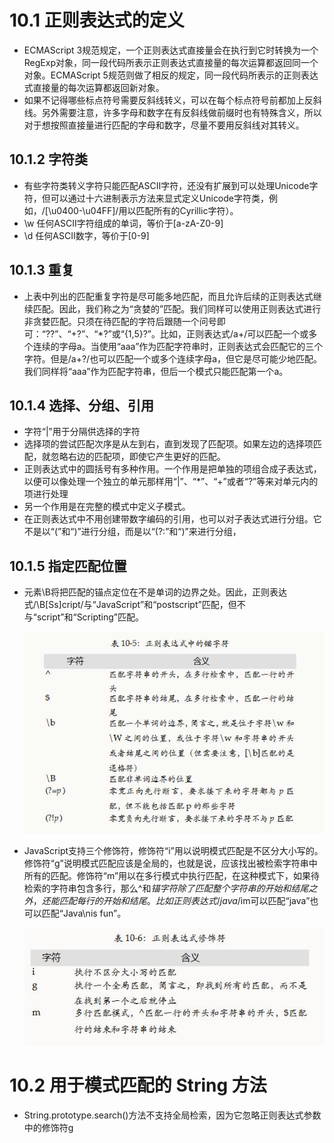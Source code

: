 # 10.1 正则表达式的定义
- ECMAScript 3规范规定，一个正则表达式直接量会在执行到它时转换为一个RegExp对象，同一段代码所表示正则表达式直接量的每次运算都返回同一个对象。ECMAScript 5规范则做了相反的规定，同一段代码所表示的正则表达式直接量的每次运算都返回新对象。
- 如果不记得哪些标点符号需要反斜线转义，可以在每个标点符号前都加上反斜线。另外需要注意，许多字母和数字在有反斜线做前缀时也有特殊含义，所以对于想按照直接量进行匹配的字母和数字，尽量不要用反斜线对其转义。

## 10.1.2 字符类
- 有些字符类转义字符只能匹配ASCII字符，还没有扩展到可以处理Unicode字符，但可以通过十六进制表示方法来显式定义Unicode字符类，例如，/[\u0400-\u04FF]/用以匹配所有的Cyrillic字符）。
- \w 任何ASCII字符组成的单词，等价于[a-zA-Z0-9]
- \d 任何ASCII数字，等价于[0-9]

## 10.1.3 重复
- 上表中列出的匹配重复字符是尽可能多地匹配，而且允许后续的正则表达式继续匹配。因此，我们称之为“贪婪的”匹配。我们同样可以使用正则表达式进行非贪婪匹配。只须在待匹配的字符后跟随一个问号即可：“??”、“+?”、“*?”或“{1,5}?”。比如，正则表达式/a+/可以匹配一个或多个连续的字母a。当使用“aaa”作为匹配字符串时，正则表达式会匹配它的三个字符。但是/a+?/也可以匹配一个或多个连续字母a，但它是尽可能少地匹配。我们同样将“aaa”作为匹配字符串，但后一个模式只能匹配第一个a。

## 10.1.4 选择、分组、引用
- 字符“|”用于分隔供选择的字符
- 选择项的尝试匹配次序是从左到右，直到发现了匹配项。如果左边的选择项匹配，就忽略右边的匹配项，即使它产生更好的匹配。
- 正则表达式中的圆括号有多种作用。一个作用是把单独的项组合成子表达式，以便可以像处理一个独立的单元那样用“|”、“*”、“+”或者“?”等来对单元内的项进行处理
- 另一个作用是在完整的模式中定义子模式。
- 在正则表达式中不用创建带数字编码的引用，也可以对子表达式进行分组。它不是以“(”和“)”进行分组，而是以“(?:”和“)”来进行分组，

## 10.1.5 指定匹配位置
- 元素\B将把匹配的锚点定位在不是单词的边界之处。因此，正则表达式/\B[Ss]cript/与“JavaScript”和“postscript”匹配，但不与“script”和“Scripting”匹配。

  ![](../images/reg_anchor.jpg)

- JavaScript支持三个修饰符，修饰符“i”用以说明模式匹配是不区分大小写的。修饰符“g”说明模式匹配应该是全局的，也就是说，应该找出被检索字符串中所有的匹配。修饰符“m”用以在多行模式中执行匹配，在这种模式下，如果待检索的字符串包含多行，那么^和$锚字符除了匹配整个字符串的开始和结尾之外，还能匹配每行的开始和结尾。比如正则表达式/java$/im可以匹配“java”也可以匹配“Java\nis fun”。

  ![](../images/reg_descriptor.jpg)

# 10.2 用于模式匹配的 String 方法
- String.prototype.search()方法不支持全局检索，因为它忽略正则表达式参数中的修饰符g